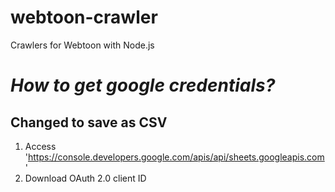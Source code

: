 # webtoon-crawler

Crawlers for Webtoon with Node.js

# _How to get google credentials?_
## Changed to save as CSV

1. Access 'https://console.developers.google.com/apis/api/sheets.googleapis.com'
2. Download OAuth 2.0 client ID

